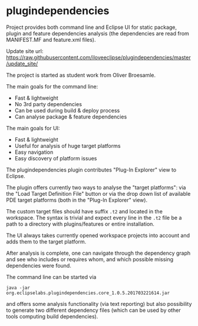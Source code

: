 # plugindependencies
Project provides both command line and Eclipse UI for static package, plugin and feature dependencies analysis (the dependencies are read from MANIFEST.MF and feature.xml files).

Update site url: https://raw.githubusercontent.com/iloveeclipse/plugindependencies/master/update_site/

The project is started as student work from Oliver Broesamle.

The main goals for the command line:
  * Fast & lightweight
  * No 3rd party dependencies
  * Can be used during build & deploy process
  * Can analyse package & feature dependencies
  
The main goals for UI:
  * Fast & lightweight
  * Useful for analysis of huge target platforms
  * Easy navigation 
  * Easy discovery of platform issues

The plugindependencies plugin contributes "Plug-In Explorer" view to Eclipse.

The plugin offers currently two ways to analyse the "target platforms": via the "Load Target Definition File" button or via the drop down list of available PDE target platforms (both in the "Plug-In Explorer" view).

The custom target files should have suffix `.t2` and located in the workspace. The syntax is trivial and expect every line in the `.t2` file be a path to a directory with plugins/features or entire installation.

The UI always takes currently opened workspace projects into account and adds them to the target platform.

After analysis is complete, one can navigate through the dependency graph and see who includes or requires whom, and which possible missing dependencies were found.

The command line can be started via

`java -jar org.eclipselabs.plugindependencies.core_1.0.5.201703221614.jar`

and offers some analysis functionality (via text reporting) but also possibility to generate two different dependency files (which can be used by other tools computing build dependencies).

